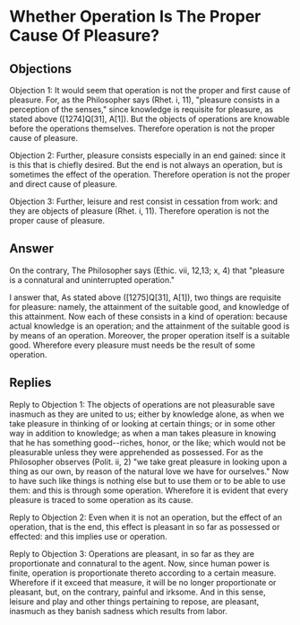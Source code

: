 # Whether Operation Is The Proper Cause Of Pleasure?

## Objections

Objection 1: It would seem that operation is not the proper and first cause of pleasure. For, as the Philosopher says (Rhet. i, 11), "pleasure consists in a perception of the senses," since knowledge is requisite for pleasure, as stated above ([1274]Q[31], A[1]). But the objects of operations are knowable before the operations themselves. Therefore operation is not the proper cause of pleasure.

Objection 2: Further, pleasure consists especially in an end gained: since it is this that is chiefly desired. But the end is not always an operation, but is sometimes the effect of the operation. Therefore operation is not the proper and direct cause of pleasure.

Objection 3: Further, leisure and rest consist in cessation from work: and they are objects of pleasure (Rhet. i, 11). Therefore operation is not the proper cause of pleasure.

## Answer

On the contrary, The Philosopher says (Ethic. vii, 12,13; x, 4) that "pleasure is a connatural and uninterrupted operation."

I answer that, As stated above ([1275]Q[31], A[1]), two things are requisite for pleasure: namely, the attainment of the suitable good, and knowledge of this attainment. Now each of these consists in a kind of operation: because actual knowledge is an operation; and the attainment of the suitable good is by means of an operation. Moreover, the proper operation itself is a suitable good. Wherefore every pleasure must needs be the result of some operation.

## Replies

Reply to Objection 1: The objects of operations are not pleasurable save inasmuch as they are united to us; either by knowledge alone, as when we take pleasure in thinking of or looking at certain things; or in some other way in addition to knowledge; as when a man takes pleasure in knowing that he has something good--riches, honor, or the like; which would not be pleasurable unless they were apprehended as possessed. For as the Philosopher observes (Polit. ii, 2) "we take great pleasure in looking upon a thing as our own, by reason of the natural love we have for ourselves." Now to have such like things is nothing else but to use them or to be able to use them: and this is through some operation. Wherefore it is evident that every pleasure is traced to some operation as its cause.

Reply to Objection 2: Even when it is not an operation, but the effect of an operation, that is the end, this effect is pleasant in so far as possessed or effected: and this implies use or operation.

Reply to Objection 3: Operations are pleasant, in so far as they are proportionate and connatural to the agent. Now, since human power is finite, operation is proportionate thereto according to a certain measure. Wherefore if it exceed that measure, it will be no longer proportionate or pleasant, but, on the contrary, painful and irksome. And in this sense, leisure and play and other things pertaining to repose, are pleasant, inasmuch as they banish sadness which results from labor.